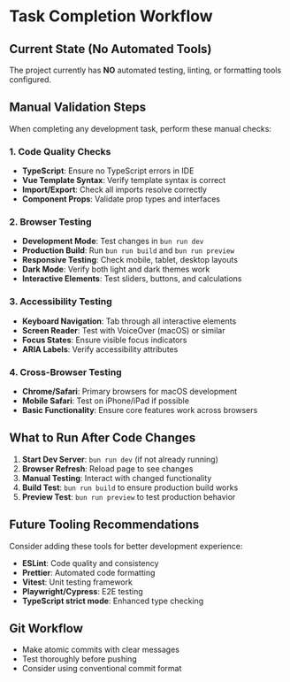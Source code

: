 # Task Completion Workflow

## Current State (No Automated Tools)
The project currently has **NO** automated testing, linting, or formatting tools configured.

## Manual Validation Steps
When completing any development task, perform these manual checks:

### 1. Code Quality Checks
- **TypeScript**: Ensure no TypeScript errors in IDE
- **Vue Template Syntax**: Verify template syntax is correct
- **Import/Export**: Check all imports resolve correctly
- **Component Props**: Validate prop types and interfaces

### 2. Browser Testing
- **Development Mode**: Test changes in `bun run dev`
- **Production Build**: Run `bun run build` and `bun run preview` 
- **Responsive Testing**: Check mobile, tablet, desktop layouts
- **Dark Mode**: Verify both light and dark themes work
- **Interactive Elements**: Test sliders, buttons, and calculations

### 3. Accessibility Testing
- **Keyboard Navigation**: Tab through all interactive elements
- **Screen Reader**: Test with VoiceOver (macOS) or similar
- **Focus States**: Ensure visible focus indicators
- **ARIA Labels**: Verify accessibility attributes

### 4. Cross-Browser Testing
- **Chrome/Safari**: Primary browsers for macOS development
- **Mobile Safari**: Test on iPhone/iPad if possible
- **Basic Functionality**: Ensure core features work across browsers

## What to Run After Code Changes
1. **Start Dev Server**: `bun run dev` (if not already running)
2. **Browser Refresh**: Reload page to see changes
3. **Manual Testing**: Interact with changed functionality
4. **Build Test**: `bun run build` to ensure production build works
5. **Preview Test**: `bun run preview` to test production behavior

## Future Tooling Recommendations
Consider adding these tools for better development experience:
- **ESLint**: Code quality and consistency
- **Prettier**: Automated code formatting  
- **Vitest**: Unit testing framework
- **Playwright/Cypress**: E2E testing
- **TypeScript strict mode**: Enhanced type checking

## Git Workflow
- Make atomic commits with clear messages
- Test thoroughly before pushing
- Consider using conventional commit format